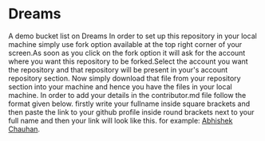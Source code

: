 # Dreams
A demo bucket list on Dreams
In order to set up this repository in your local machine simply use fork option available at the top right corner of your screen.As soon as you click on the fork option it will ask for the account where you want this repository to be forked.Select the account you want the repository and that repository will be present in your's account repository section.
Now simply download that file from your repository section into your machine and hence you have the files in your local machine.
In order to add your details in the contributor.md file follow the format given below.
firstly write your fullname inside square brackets and then paste the link to your github profile inside round brackets next to your full name and then your link will look like this.
for example: [Abhishek Chauhan](https://github.com/abhi8953).
  
